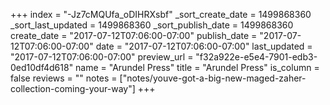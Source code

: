+++
index = "-Jz7cMQUfa_oDIHRXsbf"
_sort_create_date = 1499868360
_sort_last_updated = 1499868360
_sort_publish_date = 1499868360
create_date = "2017-07-12T07:06:00-07:00"
publish_date = "2017-07-12T07:06:00-07:00"
date = "2017-07-12T07:06:00-07:00"
last_updated = "2017-07-12T07:06:00-07:00"
preview_url = "f32a922e-e5e4-7901-edb3-0ed10df4d618"
name = "Arundel Press"
title = "Arundel Press"
is_column = false
reviews = ""
notes = ["notes/youve-got-a-big-new-maged-zaher-collection-coming-your-way"]
+++

